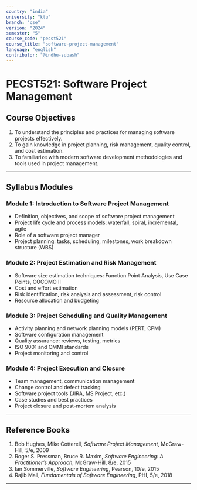 ```yaml
---
country: "india"
university: "ktu"
branch: "cse"
version: "2024"
semester: "5"
course_code: "pecst521"
course_title: "software-project-management"
language: "english"
contributor: "@indhu-subash"
---
```


# PECST521: Software Project Management

## Course Objectives

1. To understand the principles and practices for managing software projects effectively.  
2. To gain knowledge in project planning, risk management, quality control, and cost estimation.  
3. To familiarize with modern software development methodologies and tools used in project management.  

---

## Syllabus Modules

### Module 1: Introduction to Software Project Management
- Definition, objectives, and scope of software project management  
- Project life cycle and process models: waterfall, spiral, incremental, agile  
- Role of a software project manager  
- Project planning: tasks, scheduling, milestones, work breakdown structure (WBS)  

### Module 2: Project Estimation and Risk Management
- Software size estimation techniques: Function Point Analysis, Use Case Points, COCOMO II  
- Cost and effort estimation  
- Risk identification, risk analysis and assessment, risk control  
- Resource allocation and budgeting  

### Module 3: Project Scheduling and Quality Management
- Activity planning and network planning models (PERT, CPM)  
- Software configuration management  
- Quality assurance: reviews, testing, metrics  
- ISO 9001 and CMMI standards  
- Project monitoring and control  

### Module 4: Project Execution and Closure
- Team management, communication management  
- Change control and defect tracking  
- Software project tools (JIRA, MS Project, etc.)  
- Case studies and best practices  
- Project closure and post-mortem analysis  

---

## Reference Books

1. Bob Hughes, Mike Cotterell, *Software Project Management*, McGraw-Hill, 5/e, 2009  
2. Roger S. Pressman, Bruce R. Maxim, *Software Engineering: A Practitioner’s Approach*, McGraw-Hill, 8/e, 2015  
3. Ian Sommerville, *Software Engineering*, Pearson, 10/e, 2015  
4. Rajib Mall, *Fundamentals of Software Engineering*, PHI, 5/e, 2018  

---
